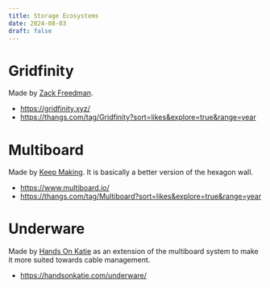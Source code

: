 ```yaml
---
title: Storage Ecosystems
date: 2024-08-03
draft: false
---
```


# Gridfinity

Made by [Zack Freedman](https://www.youtube.com/@ZackFreedman).

* https://gridfinity.xyz/
* https://thangs.com/tag/Gridfinity?sort=likes&explore=true&range=year

# Multiboard

Made by [Keep Making](https://www.youtube.com/channel/UCag3pW5VGGN6RKFVUNGBoMg). It is basically a better version of the hexagon wall.

* https://www.multiboard.io/
* https://thangs.com/tag/Multiboard?sort=likes&explore=true&range=year

# Underware

Made by [Hands On Katie](https://www.youtube.com/channel/UCLqQ5m7AXj_oyUvLZPsts0Q) as an extension of the multiboard system to make it more suited towards cable management.

* https://handsonkatie.com/underware/
